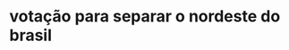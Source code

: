 <style>
    h1{
   color; red
  height; 20
  width;20
 }
</style>
<h1> votação para separar o nordeste do brasil </h1>
